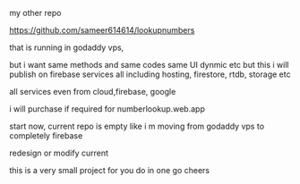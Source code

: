 my other repo 

https://github.com/sameer614614/lookupnumbers

that is running in godaddy vps,

but i want same methods and same codes same UI dynmic etc
but this i will publish on firebase services all including hosting, firestore, rtdb, storage etc

all services even from cloud,firebase, google 

i will purchase if required for numberlookup.web.app

start now, current repo is empty
like  i m moving from godaddy vps to completely firebase

redesign or modify current 

this is a very small project for you do in one go 
cheers
